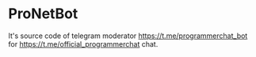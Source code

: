 # ProNetBot
It's source code of telegram moderator https://t.me/programmerchat_bot for https://t.me/official_programmerchat chat.
